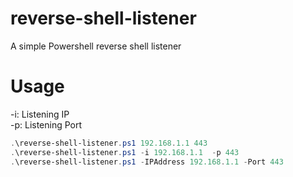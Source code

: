 # reverse-shell-listener
A simple Powershell reverse shell listener

# Usage
-i: Listening IP<br>
-p: Listening Port 
```PowerShell
.\reverse-shell-listener.ps1 192.168.1.1 443
.\reverse-shell-listener.ps1 -i 192.168.1.1  -p 443
.\reverse-shell-listener.ps1 -IPAddress 192.168.1.1 -Port 443
```
